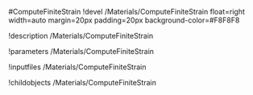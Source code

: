 <!-- MOOSE Object Documentation Stub: Remove this when content is added. -->
#ComputeFiniteStrain
!devel /Materials/ComputeFiniteStrain float=right width=auto margin=20px padding=20px background-color=#F8F8F8

!description /Materials/ComputeFiniteStrain

!parameters /Materials/ComputeFiniteStrain

!inputfiles /Materials/ComputeFiniteStrain

!childobjects /Materials/ComputeFiniteStrain
